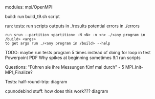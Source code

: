 modules:
    mpi/OpenMPI

build:
    run build_t9.sh script

run:
    tests:
        run scripts
        outputs in ./results
        potential errors in ./errors 

    run srun --partition <partition> -N <N> -n <n> ./<any program in /build> <args>
    to get args run ./<any program in /build> --help

TODO:
maybe run tests program 5 times instead of doing for loop in test
Powerpoint
PDF
Why spikes at beginning sometimes
9.1 run scripts

Questions:
"Führen sie ihre Messungen fünf mal durch" - 5 MPI_Init-MPI_Finalize?

Tests:
half-round-trip:
    diagram

cpunodebind stuff:
    how does this work???
    diagram
